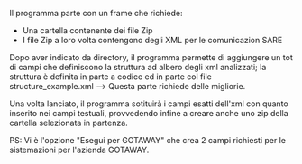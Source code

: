 Il programma parte con un frame che richiede:
-	Una cartella contenente dei file Zip
-	I file Zip a loro volta contengono degli XML per le comunicazion SARE

Dopo aver indicato da directory,
il programma permette di aggiungere un tot di campi che definiscono la struttura ad albero degli xml analizzati;
la struttura è definita in parte a codice ed in parte col file structure_example.xml --> Questa parte richiede delle migliorie.

Una volta lanciato, il programma sotituirà i campi esatti dell'xml con quanto inserito nei campi testuali,
provvedendo infine a creare anche uno zip della cartella selezionata in partenza.

PS: Vi è l'opzione "Esegui per GOTAWAY" che crea 2 campi richiesti per le sistemazioni per l'azienda GOTAWAY.
